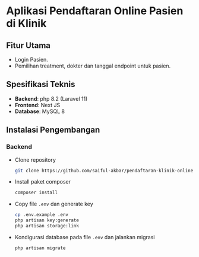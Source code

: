 # Aplikasi Pendaftaran Online Pasien di Klinik

## Fitur Utama

- Login Pasien.
- Pemilihan treatment, dokter dan tanggal endpoint untuk pasien.

## Spesifikasi Teknis

- **Backend**: php 8.2 (Laravel 11)
- **Frontend**: Next JS
- **Database**: MySQL 8

## Instalasi Pengembangan

### Backend

- Clone repository

  ```bash
  git clone https://github.com/saiful-akbar/pendaftaran-klinik-online.git && cd pendaftaran-klinik-online/backend

  ```

- Install paket composer

  ```bash
  composer install

  ```

- Copy file `.env` dan generate key

  ```bash
  cp .env.example .env
  php artisan key:generate
  php artisan storage:link

  ```

- Kondigurasi database pada file `.env` dan jalankan migrasi

  ```bash
  php artisan migrate

  ```
